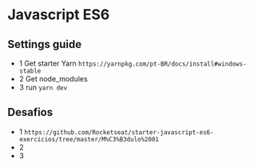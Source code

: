 # Javascript ES6


## Settings guide
- 1 Get starter Yarn ``https://yarnpkg.com/pt-BR/docs/install#windows-stable``
- 2 Get node_modules
- 3 run ``yarn dev`` 
## Desafios 

- 1 ``https://github.com/Rocketseat/starter-javascript-es6-exercicios/tree/master/M%C3%B3dulo%2001``
- 2  
- 3